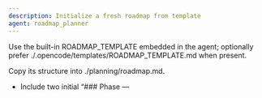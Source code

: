 ```yaml
---
description: Initialize a fresh roadmap from template
agent: roadmap_planner
---
```


Use the built-in ROADMAP_TEMPLATE embedded in the agent; optionally prefer ./.opencode/templates/ROADMAP_TEMPLATE.md when present.

Copy its structure into ./planning/roadmap.md.
- Include two initial “### Phase <n> — <Title>” skeleton sections seeded from command Goals/args when available (start numbering at 1 unless existing phase files dictate otherwise).
- Sections: Active Phase, Next Phase, Completed Phases.
- Do not link Active until a phase file exists. Next should point to the smallest-numbered existing phase file greater than Active when such a file exists; otherwise set it to the smallest missing integer and show the number (or link if the file exists). Completed starts empty.
